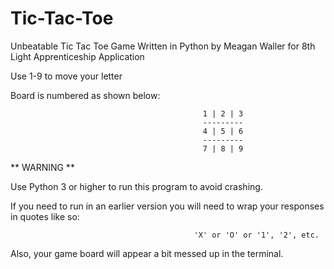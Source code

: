 Tic-Tac-Toe
===========

Unbeatable Tic Tac Toe Game Written in Python by Meagan Waller for 8th Light Apprenticeship Application

Use 1-9 to move your letter

Board is numbered as shown below:

                                               1 | 2 | 3
                                               ---------
                                               4 | 5 | 6
                                               ---------
                                               7 | 8 | 9

** WARNING ** 

Use Python 3 or higher to run this program to avoid crashing.


If you need to run in an earlier version you will need to wrap your responses in quotes like so:
                                             
                                             'X' or 'O' or '1', '2', etc.
                                             

Also, your game board will appear a bit messed up in the terminal.



